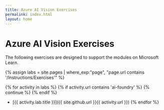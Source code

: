 ```yaml
---
title: Azure AI Vision Exercises
permalink: index.html
layout: home
---
```


# Azure AI Vision Exercises

The following exercises are designed to support the modules on Microsoft Learn.


{% assign labs = site.pages | where_exp:"page", "page.url contains '/Instructions/Exercises'" %}

{% for activity in labs  %} 
{% if activity.url contains 'ai-foundry' %}
  {% continue %}
{% endif %}
  - [{{ activity.lab.title }}]({{ site.github.url }}{{ activity.url }})
{% endfor %}

